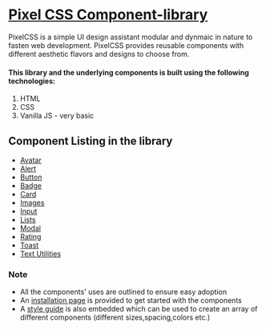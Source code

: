 # [Pixel CSS Component-library](https://pixelcss.netlify.app/)

PixelCSS is a simple UI design assistant modular and dynmaic in nature to fasten web development.
PixelCSS provides reusable components with different aesthetic flavors and designs to choose from.

#### This library and the underlying components is built using the following technologies:

1. HTML
2. CSS
3. Vanilla JS - very basic

## Component Listing in the library
- [Avatar](https://pixelcss.netlify.app/pages/avatar%20page/avatar.html)
- [Alert](https://pixelcss.netlify.app/pages/alert%20page/alert.html)
- [Button](https://pixelcss.netlify.app/pages/button%20page/button.html)
- [Badge](https://pixelcss.netlify.app/pages/badge%20page/badge.html)
- [Card](https://pixelcss.netlify.app/pages/card%20page/card)
- [Images](https://pixelcss.netlify.app/pages/images%20page/images.html)
- [Input](https://pixelcss.netlify.app/pages/input%20page/input)
- [Lists](https://pixelcss.netlify.app/pages/lists%20page/lists)
- [Modal](https://pixelcss.netlify.app/pages/modal%20page/modal)
- [Rating](https://pixelcss.netlify.app/pages/rating%20page/rating)
- [Toast](https://pixelcss.netlify.app/pages/toast%20page/toast)
- [Text Utilities](https://pixelcss.netlify.app/pages/text%20utility%20page/textutils)

### Note
- All the components' uses are outlined to ensure easy adoption
- An [installation page](https://pixelcss.netlify.app/pages/installation%20page/install.html) is provided to get started with the components
- A [style guide](https://pixelcss.netlify.app/style_guide.css) is also embedded which can be used to create an array of different components (different sizes,spacing,colors etc.)

